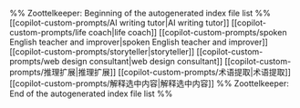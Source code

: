 %% Zoottelkeeper: Beginning of the autogenerated index file list  %%
 [[copilot-custom-prompts/AI writing tutor|AI writing tutor]]
 [[copilot-custom-prompts/life coach|life coach]]
 [[copilot-custom-prompts/spoken English teacher and improver|spoken English teacher and improver]]
 [[copilot-custom-prompts/storyteller|storyteller]]
 [[copilot-custom-prompts/web design consultant|web design consultant]]
 [[copilot-custom-prompts/推理扩展|推理扩展]]
 [[copilot-custom-prompts/术语提取|术语提取]]
 [[copilot-custom-prompts/解释选中内容|解释选中内容]]
%% Zoottelkeeper: End of the autogenerated index file list  %%

